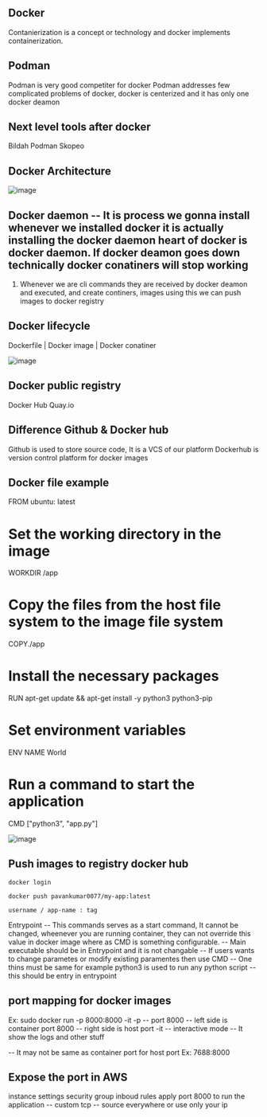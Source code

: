 Docker
--
Contanierization is a concept or technology and docker implements containerization.

Podman
--
Podman is very good competiter for docker
Podman addresses few complicated problems of docker, docker is centerized and it has only one docker deamon 

Next level tools after docker
---
Bildah
Podman
Skopeo


Docker Architecture
--
![image](https://github.com/pavankumar0077/Devops-tools/assets/40380941/95632d23-eeb9-4ca3-a921-894443dd9452)

Docker daemon -- It is process we gonna install whenever we installed docker it is actually installing the docker daemon heart of docker is docker daemon. If docker deamon goes down technically docker conatiners will stop working 
--
1) Whenever we are cli commands they are received by docker deamon and executed, and create continers, images using this we can push images to docker registry

Docker lifecycle
--
Dockerfile 
    |
Docker image
    |
Docker conatiner

![image](https://github.com/pavankumar0077/Devops-tools/assets/40380941/5d9ec0ad-fd70-4a43-ad41-e4fcc87edc0d)

Docker public registry
--
Docker Hub 
Quay.io 

Difference Github & Docker hub
--
Github is used to store source code, It is a VCS of our platform
Dockerhub is version control platform for docker images 

Docker file example
--
FROM ubuntu: latest
# Set the working directory in the image
WORKDIR /app

# Copy the files from the host file system to the image file system
COPY./app

# Install the necessary packages
RUN apt-get update && apt-get install -y python3 python3-pip

# Set environment variables
ENV NAME World

# Run a command to start the application
CMD ["python3", "app.py"]

![image](https://github.com/pavankumar0077/Devops-tools/assets/40380941/2014b29c-e509-47d1-9cf7-a48a4bb70ec8)

Push images to registry docker hub
--

```
docker login

docker push pavankumar0077/my-app:latest

username / app-name : tag 
```
Entrypoint -- This commands serves as a start command, It cannot be changed, wheenever you are running container, they can not override this value in docker image where as CMD is something configurable.
-- Main executable should be in Entrypoint and it is not changable
-- If users wants to change parametes or modify existing paramentes then use CMD
-- One thins must be same for example python3 is used to run any python script -- this should be entry in entrypoint


port mapping for docker images
--
Ex: sudo docker run -p 8000:8000 -it <img-id>
-p -- port 
8000 -- left side is container port
8000 -- right side is host port
-it -- interactive mode  -- It show the logs and other stuff

-- It may not be same as container port for host port
Ex: 7688:8000

Expose the port in AWS
--
instance settings 
security group
inboud rules
apply port 8000 to run the application -- custom tcp -- source everywhere or use only your ip










